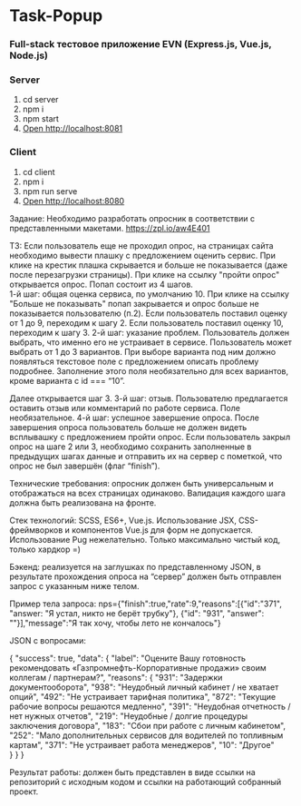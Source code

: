 # Task-Popup

### Full-stack тестовое приложение EVN (Express.js, Vue.js, Node.js)

### Server
1. cd server
2. npm i
3. npm start
4. [Open http://localhost:8081](http://localhost:8081)

### Client
1. cd client
2. npm i
3. npm run serve
4. [Open http://localhost:8080](http://localhost:8080)


Задание: Необходимо разработать опросник в соответствии с представленными макетами. https://zpl.io/aw4E401

ТЗ:
Если пользователь еще не проходил опрос, на страницах сайта необходимо вывести плашку с предложением оценить сервис. 
При клике на крестик плашка скрывается и больше не показывается (даже после перезагрузки страницы). 
При клике на ссылку "пройти опрос" открывается опрос.
Попап состоит из 4 шагов.	
1-й шаг: общая оценка сервиса, по умолчанию 10. 
При клике на ссылку "Больше не показывать" попап закрывается и опрос больше не показывается пользователю (п.2). 
Если пользователь поставил оценку от 1 до 9, переходим к шагу 2.
Если пользователь поставил оценку 10, переходим к шагу 3.
2-й шаг: указание проблем. Пользователь должен выбрать, что именно его не устраивает в сервисе. 
Пользователь может выбрать от 1 до 3 вариантов. 
При выборе варианта под ним должно появляться текстовое поле с предложением описать проблему подробнее. Заполнение этого поля необязательно для всех вариантов, кроме варианта с id === “10”.

Далее открывается шаг 3.
3-й шаг: отзыв. Пользователю предлагается оставить отзыв или комментарий по работе сервиса. Поле необязательное.
4-й шаг: успешное завершение опроса. После завершения опроса пользователь больше не должен видеть всплывашку с предложением пройти опрос. 
Если пользователь закрыл опрос на шаге 2 или 3, необходимо сохранить заполненные в предыдущих шагах данные и отправить их на сервер с пометкой, что опрос не был завершён (флаг “finish”).

Технические требования: опросник должен быть универсальным и отображаться на всех страницах одинаково. Валидация каждого шага должна быть реализована на фронте.

Стек технологий: SCSS, ES6+, Vue.js. Использование JSX, CSS-фреймворков и компонентов Vue.js для форм не допускается. Использование Pug нежелательно. Только максимально чистый код, только хардкор =)

Бэкенд: реализуется на заглушках по представленному JSON, в результате прохождения опроса на “сервер” должен быть отправлен запрос с указанным ниже телом.

Пример тела запроса:
nps={"finish":true,"rate":9,"reasons":[{"id":"371", "answer: "Я устал, никто не берёт трубку"}, {"id": "931", "answer": ""}],"message":"Я так хочу, чтобы лето не кончалось"}

JSON с вопросами:

{
  "success": true,
  "data": {
    "label": "Оцените Вашу готовность рекомендовать «Газпромнефть-Корпоративные продажи» своим коллегам / партнерам?",
    "reasons": {
       "931": "Задержки документооборота",
       "938": "Неудобный личный кабинет / не хватает опций",
       "492": "Не устраивает тарифная политика",
       "872": "Текущие рабочие вопросы решаются медленно",
       "391": "Неудобная отчетность / нет нужных отчетов",
       "219": "Неудобные / долгие процедуры заключения договора",
       "183": "Сбои при работе с личным кабинетом",
       "252": "Мало дополнительных сервисов для водителей по топливным картам",
       "371": "Не устраивает работа менеджеров",
       "10": "Другое"     
    }
  }
}

Результат работы: должен быть представлен в виде ссылки на репозиторий с исходным кодом и ссылки на работающий собранный проект.

